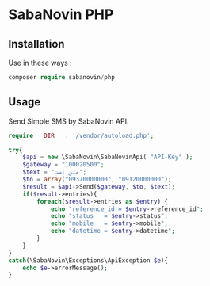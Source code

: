 
# SabaNovin PHP

## Installation

Use in these ways :

```php
composer require sabanovin/php
```

Usage
-----

Send Simple SMS by SabaNovin API:

```php
require __DIR__ . '/vendor/autoload.php';

try{
	$api = new \SabaNovin\SabaNovinApi( "API-Key" );
	$gateway = "100020500";
	$text = "متن تست";
	$to = array("09370000000", "09120000000");
	$result = $api->Send($gateway, $to, $text);
	if($result->entries){
		foreach($result->entries as $entry) {
			echo "reference_id = $entry->reference_id";
			echo "status   = $entry->status";
			echo "mobile   = $entry->mobile";
			echo "datetime = $entry->datetime";
		}		
	}
}
catch(\SabaNovin\Exceptions\ApiException $e){
	echo $e->errorMessage();
}
